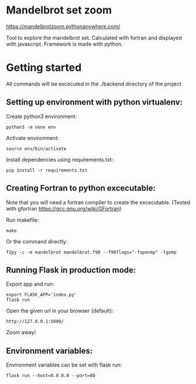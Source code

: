# Mandelbrot set zoom

https://mandelbrotzoom.pythonanywhere.com/

Tool to explore the mandelbrot set. Calculated with fortran and displayed with javascript. Framework is made with python.

# Getting started
All commands will be excecuted in the ./backend directory of the project
  
## Setting up environment with python virtualenv:

Create python3 environment:

    python3 -m venv env

Activate environment:

    source env/bin/activate

Install dependencies using requirements.txt:

    pip install -r requirements.txt

## Creating Fortran to python excecutable:

Note that you will need a fortran compiler to create the excecutable.
(Tested with gfortran https://gcc.gnu.org/wiki/GFortran)

Run makefile:
  
  `make`
  
Or the command directly:

  `f2py -c -m mandelbrot mandelbrot.f90 --f90flags="-fopenmp" -lgomp`
    
## Running Flask in production mode: 

Export app and run:

    export FLASK_APP='index.py'
    flask run

Open the given url in your browser (default):

    http://127.0.0.1:5000/
    
Zoom away!

## Environment variables:

Environment variables can be set with flask run:

    flask run --host=0.0.0.0 --port=80

